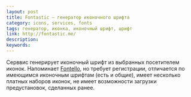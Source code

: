 ```yaml
---
layout: post
title: Fontastic — генератор иконочного шрифта
category: icons, services, fonts
tags: генератор, иконка, иконочный шрифт, шрифт
link: http://fontastic.me/
description:
keywords:
---
```


<p>Серввис генерирует иконочный шрифт из выбранных посетителем иконок. Напоминает <a href="/search/id64">Fontello</a>, но требует регистрации, отличается по имеющимся иконочным шрифтам (есть и общие), имеет несколько платных наборов иконок, не имеет возможности загрузки предустановок, сделанных ранее.</p>
